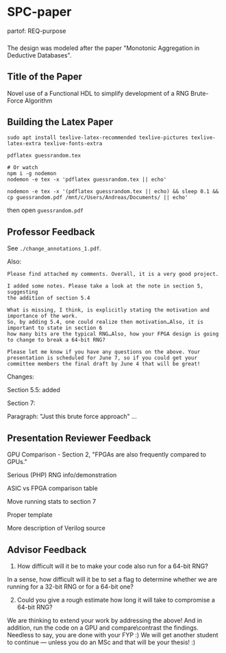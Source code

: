 # SPC-paper
partof: REQ-purpose
###

The design was modeled after the paper "Monotonic Aggregation in Deductive Databases". 

## Title of the Paper

Novel use of a Functional HDL to simplify development of a RNG Brute-Force Algorithm

## Building the Latex Paper

```
sudo apt install texlive-latex-recommended texlive-pictures texlive-latex-extra texlive-fonts-extra

pdflatex guessrandom.tex

# Or watch
npm i -g nodemon
nodemon -e tex -x 'pdflatex guessrandom.tex || echo'
```

```
nodemon -e tex -x '(pdflatex guessrandom.tex || echo) && sleep 0.1 && cp guessrandom.pdf /mnt/c/Users/Andreas/Documents/ || echo'
```

then open `guessrandom.pdf`

## Professor Feedback

See `./change_annotations_1.pdf`.

Also:

```
Please find attached my comments. Overall, it is a very good project.

I added some notes. Please take a look at the note in section 5, suggesting
the addition of section 5.4

What is missing, I think, is explicitly stating the motivation and importance of the work.
So, by adding 5.4, one could realize then motivation…Also, it is important to state in section 6
how many bits are the typical RNG…Also, how your FPGA design is going to change to break a 64-bit RNG?

Please let me know if you have any questions on the above. Your presentation is scheduled for June 7, so if you could get your committee members the final draft by June 4 that will be great! 
```

Changes:

Section 5.5: added

Section 7:

Paragraph: "Just this brute force approach" ...

## Presentation Reviewer Feedback

GPU Comparison - Section 2, "FPGAs are also frequently compared to GPUs."

Serious (PHP) RNG info/demonstration

ASIC vs FPGA comparison table

Move running stats to section 7

Proper template

More description of Verilog source

## Advisor Feedback

1. How difficult will it be to make your code also run for a 64-bit RNG?

In a sense, how difficult will it be to set a flag to determine whether we are
running for a 32-bit RNG or for a 64-bit one?

2. Could you give a rough estimate how long it will take to compromise a 64-bit RNG?

We are thinking to extend your work by addressing the above! And in addition, run the code on a GPU and compare\contrast the findings. Needless to say, you are done with your FYP :) We will get another student to continue — unless you do an MSc and that will be your thesis! :) 


